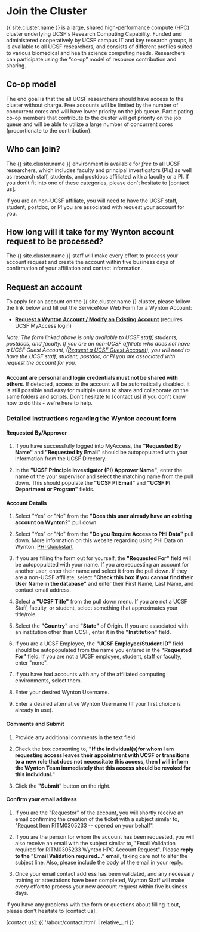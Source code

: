 # Join the Cluster

{{ site.cluster.name }} is a large, shared high-performance compute (HPC) cluster underlying UCSF's Research Computing Capability. Funded and administered cooperatively by UCSF campus IT and key research groups, it is available to all UCSF researchers, and consists of different profiles suited to various biomedical and health science computing needs. Researchers can participate using the “co-op” model of resource contribution and sharing.


## Co-op model

The end goal is that the all UCSF researchers should have access to the cluster without charge.  Free accounts will be limited by the number of concurrent cores and will have lower priority on the job queue.  Participating co-op members that contribute to the cluster will get priority on the job queue and will be able to utilize a large number of concurrent cores (proportionate to the contribution).


## Who can join?

The {{ site.cluster.name }} environment is available for _free_ to all UCSF researchers, which includes faculty and principal investigators (PIs) as well as research staff, students, and postdocs affiliated with a faculty or a PI.  If you don't fit into one of these categories, please don't hesitate to [contact us].

If you are an non-UCSF affiliate, you will need to have the UCSF staff, student, postdoc, or PI you are associated with request your account for you.


## How long will it take for my Wynton account request to be processed?

The {{ site.cluster.name }} staff will make every effort to process your account request and create the account within five business days of confirmation of your affiliation and contact information.


## Request an account

To apply for an account on the {{ site.cluster.name }} cluster, please follow the link below and fill out the ServiceNow Web Form for a Wynton Account:

* **[Request a Wynton Account / Modify an Existing Account](https://ucsf.service-now.com/ucsfit?id=ucsf_sc_cat_item&sys_id=68f9651f1bf47c50683e0ed8624bcbac&sysparm_category=40c0305b7b92d000e2dc8180984d4d9f)** (requires UCSF MyAccess login)

_Note: The form linked above is only available to UCSF staff, students, postdocs, and faculty. If you are an non-UCSF affiliate who does not have a UCSF Guest Account, ([Request a UCSF Guest Account](https://wiki.library.ucsf.edu/display/IAM/Guest+Accounts)), you will need to have the UCSF staff, student, postdoc, or PI you are associated with request the account for you._

<div class="alert alert-danger" role="alert" style="margin-top: 3ex">
<strong>Account are personal and login credentials must not be shared with others</strong>. If detected, access to the account will be automatically disabled.  It is still possible and easy for multiple users to share and collaborate on the same folders and scripts.  Don't hesitate to [contact us] if you don't know how to do this - we're here to help.
</div>

### Detailed instructions regarding the Wynton account form

#### Requested By/Approver

1. If you have successfully logged into MyAccess, the **"Requested By Name"** and **"Requested by Email"** should be autopopulated with your information from the UCSF Directory.

2. In the **"UCSF Principle Investigator (PI) Approver Name"**, enter the name of the your supervisor and select the matching name from the pull down. This should populate the **"UCSF PI Email"** and **"UCSF PI Department or Program"** fields.

#### Account Details

1. Select "Yes" or "No" from the **"Does this user already have an existing account on Wynton?"** pull down.

2. Select "Yes" or "No" from the **"Do you Require Access to PHI Data"** pull down. More information on this website regarding using PHI Data on Wynton: [PHI Quickstart](https://wynton.ucsf.edu/hpc/get-started/phi-quickstart.html)

3. If you are filling the form out for yourself, the **"Requested For"** field will be autopopulated with your name.  If you are requesting an account for another user, enter their name and select it from the pull down.  If they are a non-UCSF affiliate, select **"Check this box if you cannot find their User Name in the database"** and enter their First Name, Last Name, and contact email address.

4. Select a **"UCSF Title"** from the pull down menu. If you are not a UCSF Staff, faculty, or student, select something that approximates your title/role.

5. Select the **"Country"** and **"State"** of Origin. If you are associated with an institution other than UCSF, enter it in the **"Institution"** field.

6. If you are a UCSF Employee, the **"UCSF Employee/Student ID"** field should be autopopulated from the name you entered in the **"Requested For"** field. If you are not a UCSF employee, student, staff or faculty, enter "none".

7. If you have had accounts with any of the affiliated computing environments, select them.

8. Enter your desired Wynton Username.

9. Enter a desired alternative Wynton Username (If your first choice is already in use).


#### Comments and Submit

1. Provide any additional comments in the text field.

2. Check the box consenting to, **"If the individual(s)for whom I am requesting access leaves their appointment with UCSF or transitions to a new role that does not necessitate this access, then I will inform the Wynton Team immediately that this access should be revoked for this individual."**

3. Click the **"Submit"** button on the right.


#### Confirm your email address

1. If you are the "Requestor" of the account, you will shortly receive an email confirming the creation of the ticket with a subject similar to, "Request Item RITM0305233 -- opened on your behalf".

2. If you are the person for whom the account has been requested, you will also receive an email with the subject similar to, "Email Validation required for RITM0305233 Wynton HPC Account Request".  Please **reply to the "Email Validation required..." email**, taking care not to alter the subject line. Also, please include the body of the email in your reply.

3. Once your email contact address has been validated, and any necessary training or attestations have been completed, Wynton Staff will make every effort to process your new account request within five business days.

If you have any problems with the form or questions about filling it out, please don't hesitate to [contact us].

[contact us]: {{ '/about/contact.html' | relative_url }}
